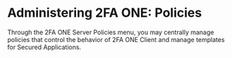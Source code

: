 # Administering 2FA ONE: Policies

Through the 2FA ONE Server Policies menu, you may centrally manage policies that control the behavior of 2FA ONE Client and manage templates for Secured Applications.

